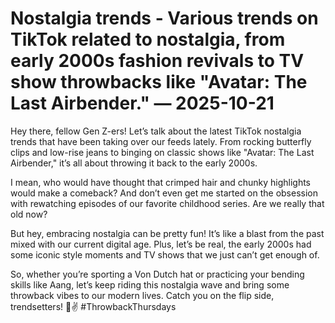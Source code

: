 # Nostalgia trends - Various trends on TikTok related to nostalgia, from early 2000s fashion revivals to TV show throwbacks like "Avatar: The Last Airbender." — 2025-10-21

Hey there, fellow Gen Z-ers! Let’s talk about the latest TikTok nostalgia trends that have been taking over our feeds lately. From rocking butterfly clips and low-rise jeans to binging on classic shows like "Avatar: The Last Airbender," it’s all about throwing it back to the early 2000s.

I mean, who would have thought that crimped hair and chunky highlights would make a comeback? And don’t even get me started on the obsession with rewatching episodes of our favorite childhood series. Are we really that old now?

But hey, embracing nostalgia can be pretty fun! It’s like a blast from the past mixed with our current digital age. Plus, let’s be real, the early 2000s had some iconic style moments and TV shows that we just can’t get enough of.

So, whether you’re sporting a Von Dutch hat or practicing your bending skills like Aang, let’s keep riding this nostalgia wave and bring some throwback vibes to our modern lives. Catch you on the flip side, trendsetters! 🌟✌️ #ThrowbackThursdays